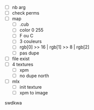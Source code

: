 - [ ] nb arg
- [ ] check perms
- [ ] map
	 - [ ] .cub
	 - [ ] color 0 255
	 - [ ] F ou C 
	 - [ ] 3 couleurs
	 - [ ] rgb[0] >> 16 | rgb[1] >> 8 | rgb[2]
	 - [ ] pas dupe
 - [ ] file exist
 - [ ] 4 textures
	 - [ ] xpm
	 - [ ] no dupe north
- [ ] mlx
	- [ ] init texture
	- [ ] xpm to image

swdkwa
